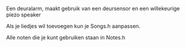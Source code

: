 Een deuralarm, maakt gebruik van een deursensor en een willekeurige piezo speaker

Als je liedjes wil toevoegen kun je Songs.h aanpassen.

Alle noten die je kunt gebruiken staan in Notes.h

